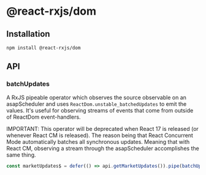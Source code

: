 # @react-rxjs/dom

## Installation

    npm install @react-rxjs/dom

## API

### batchUpdates

A RxJS pipeable operator which observes the source observable on
an asapScheduler and uses `ReactDom.unstable_batchedUpdates` to emit the
values. It's useful for observing streams of events that come from outside
of ReactDom event-handlers.

IMPORTANT: This operator will be deprecated when React 17 is released
(or whenever React CM is released). The reason being that React Concurrent Mode
automatically batches all synchronous updates. Meaning that with React CM,
observing a stream through the asapScheduler accomplishes the same thing.

```ts
const marketUpdates$ = defer(() => api.getMarketUpdates()).pipe(batchUpdates())
```
